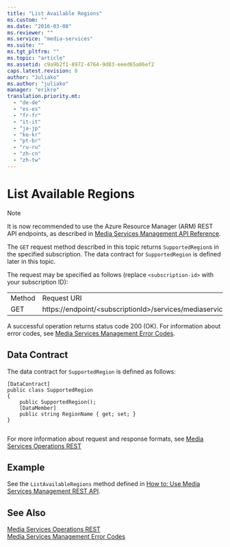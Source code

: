 ```yaml
---
title: "List Available Regions"
ms.custom: ""
ms.date: "2016-03-08"
ms.reviewer: ""
ms.service: "media-services"
ms.suite: ""
ms.tgt_pltfrm: ""
ms.topic: "article"
ms.assetid: c9a9b2f1-8972-4764-9d83-eeed65a86ef2
caps.latest.revision: 8
author: "Juliako"
ms.author: "juliako"
manager: "erikre"
translation.priority.mt: 
  - "de-de"
  - "es-es"
  - "fr-fr"
  - "it-it"
  - "ja-jp"
  - "ko-kr"
  - "pt-br"
  - "ru-ru"
  - "zh-cn"
  - "zh-tw"
---
```

# List Available Regions
> [!NOTE]
>  It is now recommended to use  the Azure Resource Manager (ARM) REST API endpoints, as described in [Media Services Management API Reference](../api/media/mediaservice).  
  
 The `GET` request method described in this topic returns `SupportedRegion`s in the specified subscription. The data contract for `SupportedRegion` is defined later in this topic.  
  
 The request may be specified as follows (replace `<subscription-id>` with your subscription ID):  
  
|||  
|-|-|  
|Method|Request URI|  
|GET|https://endpoint/\<subscriptionId>/services/mediaservices/SupportedRegions|  
  
 A successful operation returns status code 200 (OK). For information about error codes, see [Media Services Management Error Codes](../operations/media-services-management-error-codes.md).  
  
## Data Contract  
 The data contract for `SupportedRegion` is defined as follows:  
  
```  
[DataContract]   
public class SupportedRegion   
{   
    public SupportedRegion();   
    [DataMember]   
    public string RegionName { get; set; }   
}  
  
```  
  
 For more information about request and response formats, see [Media Services Operations REST](../operations/media-services-operations-rest.md)  
  
## Example  
 See the `ListAvailableRegions` method defined in [How to: Use Media Services Management REST API](../operations/how-to--use-media-services-management-rest-api.md).  
  
## See Also  
 [Media Services Operations REST](../operations/media-services-operations-rest.md)   
 [Media Services Management Error Codes](../operations/media-services-management-error-codes.md)